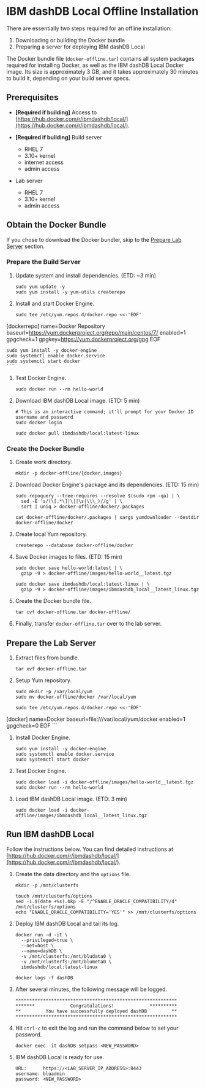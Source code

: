 # IBM dashDB Local Offline Installation

There are essentially two steps required for an offline installation:

1.  Downloading or building the Docker bundle
1.  Preparing a server for deploying IBM dashDB Local

The Docker bundle file (`docker-offline.tar`) contains all system packages required for installing Docker, as well as the IBM dashDB Local Docker image. Its size is approximately 3 GB, and it takes approximately 30 minutes to build it, depending on your build server specs.

## Prerequisites

* **[Required if building]** Access to [https://hub.docker.com/r/ibmdashdb/local/](https://hub.docker.com/r/ibmdashdb/local/).

* **[Required if building]** Build server
  * RHEL 7
  * 3.10+ kernel
  * internet access
  * admin access

* Lab server
  * RHEL 7
  * 3.10+ kernel
  * admin access

## Obtain the Docker Bundle

If you chose to download the Docker bundler, skip to the [Prepare Lab Server](#prepare-lab-server) section.

### Prepare the Build Server

1.  Update system and install dependencies. (ETD: ~3 min)
    ```shell
    sudo yum update -y
    sudo yum install -y yum-utils createrepo
    ```

1.  Install and start Docker Engine.

    ```shell
    sudo tee /etc/yum.repos.d/docker.repo <<-'EOF'
[dockerrepo]
name=Docker Repository
baseurl=https://yum.dockerproject.org/repo/main/centos/7/
enabled=1
gpgcheck=1
gpgkey=https://yum.dockerproject.org/gpg
EOF

    sudo yum install -y docker-engine
    sudo systemctl enable docker.service
    sudo systemctl start docker
    ```

1.  Test Docker Engine.

    ```shell
    sudo docker run --rm hello-world
    ```

1.  Download IBM dashDB Local image. (ETD: 5 min)

    ```shell
    # This is an interactive command; it'll prompt for your Docker ID username and password
    sudo docker login

    sudo docker pull ibmdashdb/local:latest-linux
    ```


### Create the Docker Bundle

1.  Create work directory.

    ```shell
    mkdir -p docker-offline/{docker,images}
    ```

1.  Download Docker Engine's package and its dependencies. (ETD: 15 min)

    ```shell
    sudo repoquery --tree-requires --resolve $(sudo rpm -qa) | \
      sed -E 's/(\[.*\]|\||\s|\\\_)//g' | \
      sort | uniq > docker-offline/docker/.packages

    cat docker-offline/docker/.packages | xargs yumdownloader --destdir docker-offline/docker
    ```

1.  Create local Yum repository.

    ```shell
    createrepo --database docker-offline/docker
    ```

1.  Save Docker images to files. (ETD: 15 min)

    ```shell
    sudo docker save hello-world:latest | \
      gzip -9 > docker-offline/images/hello-world__latest.tgz

    sudo docker save ibmdashdb/local:latest-linux | \
      gzip -9 > docker-offline/images/ibmdashdb_local__latest_linux.tgz
    ```

1.  Create the Docker bundle file.

    ```shell
    tar cvf docker-offline.tar docker-offline/
    ```

1.  Finally, transfer `docker-offline.tar` over to the lab server.


## Prepare the Lab Server

1.  Extract files from bundle.

    ```shell
    tar xvf docker-offline.tar
    ```

1.  Setup Yum repository.

    ```shell
    sudo mkdir -p /var/local/yum
    sudo mv docker-offline/docker /var/local/yum

    sudo tee /etc/yum.repos.d/docker.repo <<-'EOF'
[docker]
name=Docker
baseurl=file:///var/local/yum/docker
enabled=1
gpgcheck=0
EOF
    ```

1.  Install Docker Engine.

    ```shell
    sudo yum install -y docker-engine
    sudo systemctl enable docker.service
    sudo systemctl start docker
    ```

1.  Test Docker Engine.

    ```shell
    sudo docker load -i docker-offline/images/hello-world__latest.tgz
    sudo docker run --rm hello-world
    ```

1.  Load IBM dashDB Local image. (ETD: 3 min)

    ```shell
    sudo docker load -i docker-offline/images/ibmdashdb_local__latest_linux.tgz
    ```


## Run IBM dashDB Local

Follow the instructions below. You can find detailed instructions at [https://hub.docker.com/r/ibmdashdb/local/](https://hub.docker.com/r/ibmdashdb/local/).

1.  Create the data directory and the `options` file.

    ```shell
    mkdir -p /mnt/clusterfs

    touch /mnt/clusterfs/options
    sed -i.$(date +%s).bkp -E "/^ENABLE_ORACLE_COMPATIBILITY/d" /mnt/clusterfs/options
    echo "ENABLE_ORACLE_COMPATIBILITY='YES'" >> /mnt/clusterfs/options

    ```

1.  Deploy IBM dashDB Local and tail its log.

    ```shell
    docker run -d -it \
      --privileged=true \
      --net=host \
      --name=dashDB \
      -v /mnt/clusterfs:/mnt/bludata0 \
      -v /mnt/clusterfs:/mnt/blumeta0 \
      ibmdashdb/local:latest-linux

    docker logs -f dashDB
    ```

1.  After several minutes, the following message will be logged.

    ```
    ***********************************************************
    *******             Congratulations!             **********
    **         You have successfully deployed dashDB         **
    ***********************************************************
    ```

1.  Hit `ctrl-c` to exit the log and run the command below to set your password.

    ```shell
    docker exec -it dashDB setpass <NEW_PASSWORD>
    ```

1.  IBM dashDB Local is ready for use.

    ```
    URL:      https://<LAB_SERVER_IP_ADDRESS>:8443
    username: bluadmin
    password: <NEW_PASSWORD>
    ```

